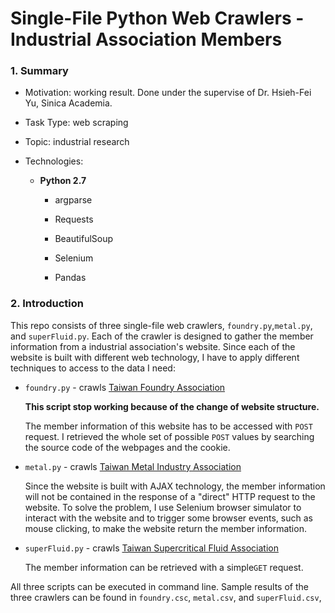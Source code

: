 # Single-File Python Web Crawlers - Industrial Association Members

### 1. Summary

- Motivation: working result. Done under the supervise of Dr. Hsieh-Fei Yu, Sinica Academia.

- Task Type: web scraping

- Topic: industrial research

- Technologies: 

  - **Python 2.7** 
    - argparse

    - Requests

    - BeautifulSoup

    - Selenium

    - Pandas


### 2. Introduction

This repo consists of three single-file web crawlers,  `foundry.py`,`metal.py`, and `superFluid.py`. Each of the crawler is designed to gather the member information from a industrial association's website. Since each of the website is built with different web technology, I have to apply different techniques to access to the data I need:

- `foundry.py` - crawls [Taiwan Foundry Association](http://www.foundry.org.tw:8080/institute/')

  **This script stop working because of the change of website structure.**

  The member information of this website has to be accessed with `POST` request.  I retrieved the whole set of possible `POST` values by searching the source code of the webpages and the cookie.

- `metal.py` -  crawls [Taiwan Metal Industry Association](http://www.trmsa.org.tw/Member.aspx)

  Since the website is built with AJAX technology, the member information will not be contained in the response of a "direct" HTTP request to the website.  To solve the problem, I use Selenium browser simulator to interact with the website and to trigger some browser events, such as mouse clicking, to make the website return the member information. 

- `superFluid.py` - crawls [Taiwan Supercritical Fluid Association](http://www.tscfa.org.tw/)

  The member information can be retrieved with a simple`GET` request. 



All three scripts can be executed in command line. Sample results of the three crawlers can be found in `foundry.csc`, `metal.csv`, and `superFluid.csv`,